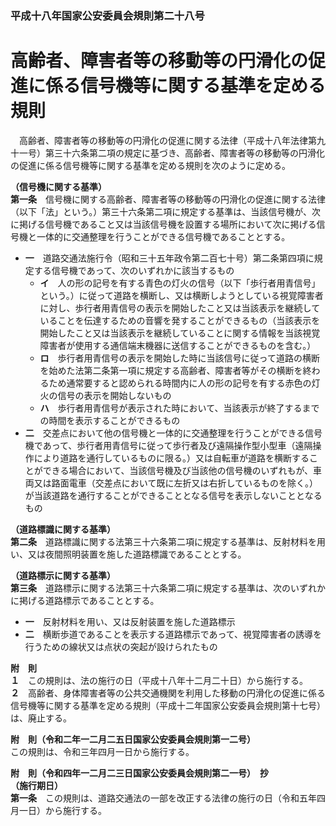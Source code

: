 ### 平成十八年国家公安委員会規則第二十八号  
# 高齢者、障害者等の移動等の円滑化の促進に係る信号機等に関する基準を定める規則  
　高齢者、障害者等の移動等の円滑化の促進に関する法律（平成十八年法律第九十一号）第三十六条第二項の規定に基づき、高齢者、障害者等の移動等の円滑化の促進に係る信号機等に関する基準を定める規則を次のように定める。  
  
**（信号機に関する基準）**  
**第一条**　信号機に関する高齢者、障害者等の移動等の円滑化の促進に関する法律（以下「法」という。）第三十六条第二項に規定する基準は、当該信号機が、次に掲げる信号機であること又は当該信号機を設置する場所において次に掲げる信号機と一体的に交通整理を行うことができる信号機であることとする。  
* **一**　道路交通法施行令（昭和三十五年政令第二百七十号）第二条第四項に規定する信号機であって、次のいずれかに該当するもの  
	* **イ**　人の形の記号を有する青色の灯火の信号（以下「歩行者用青信号」という。）に従って道路を横断し、又は横断しようとしている視覚障害者に対し、歩行者用青信号の表示を開始したこと又は当該表示を継続していることを伝達するための音響を発することができるもの（当該表示を開始したこと又は当該表示を継続していることに関する情報を当該視覚障害者が使用する通信端末機器に送信することができるものを含む。）  
	* **ロ**　歩行者用青信号の表示を開始した時に当該信号に従って道路の横断を始めた法第二条第一項に規定する高齢者、障害者等がその横断を終わるため通常要すると認められる時間内に人の形の記号を有する赤色の灯火の信号の表示を開始しないもの  
	* **ハ**　歩行者用青信号が表示された時において、当該表示が終了するまでの時間を表示することができるもの  
* **二**　交差点において他の信号機と一体的に交通整理を行うことができる信号機であって、歩行者用青信号に従って歩行者及び遠隔操作型小型車（遠隔操作により道路を通行しているものに限る。）又は自転車が道路を横断することができる場合において、当該信号機及び当該他の信号機のいずれもが、車両又は路面電車（交差点において既に左折又は右折しているものを除く。）が当該道路を通行することができることとなる信号を表示しないこととなるもの  
  
**（道路標識に関する基準）**  
**第二条**　道路標識に関する法第三十六条第二項に規定する基準は、反射材料を用い、又は夜間照明装置を施した道路標識であることとする。  
  
**（道路標示に関する基準）**  
**第三条**　道路標示に関する法第三十六条第二項に規定する基準は、次のいずれかに掲げる道路標示であることとする。  
* **一**　反射材料を用い、又は反射装置を施した道路標示  
* **二**　横断歩道であることを表示する道路標示であって、視覚障害者の誘導を行うための線状又は点状の突起が設けられたもの  
  
**附　則**  
**１**　この規則は、法の施行の日（平成十八年十二月二十日）から施行する。  
**２**　高齢者、身体障害者等の公共交通機関を利用した移動の円滑化の促進に係る信号機等に関する基準を定める規則（平成十二年国家公安委員会規則第十七号）は、廃止する。  
  
**附　則（令和二年一二月二五日国家公安委員会規則第一二号）**  
この規則は、令和三年四月一日から施行する。  
  
**附　則（令和四年一二月二三日国家公安委員会規則第二一号）　抄**  
**（施行期日）**  
**第一条**　この規則は、道路交通法の一部を改正する法律の施行の日（令和五年四月一日）から施行する。  
  
